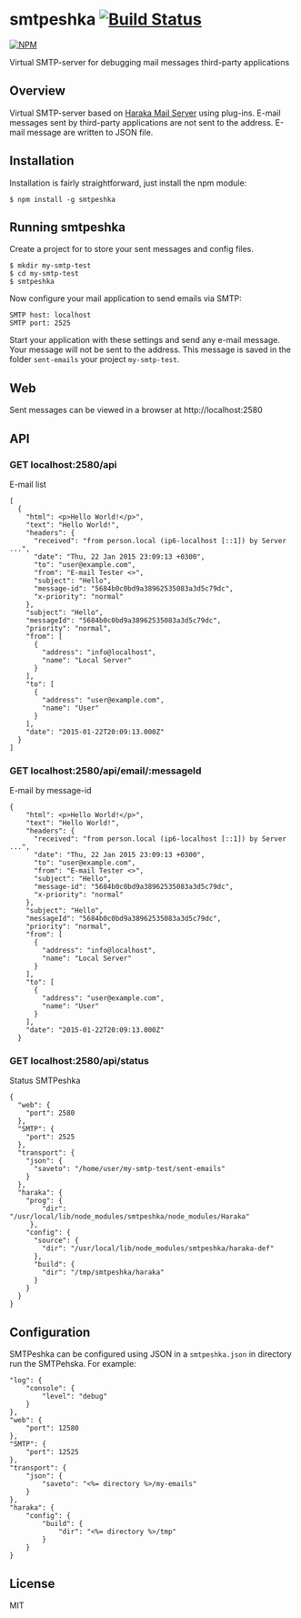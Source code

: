 # smtpeshka [![Build Status](https://travis-ci.org/abricos/smtpeshka.svg?branch=master)](https://travis-ci.org/abricos/smtpeshka)

[![NPM](https://nodei.co/npm/smtpeshka.png?downloads=true&downloadRank=true&stars=true)](https://nodei.co/npm/smtpeshka/)

Virtual SMTP-server for debugging mail messages third-party applications

## Overview

Virtual SMTP-server based on [Haraka Mail Server](https://haraka.github.io/) using plug-ins.
E-mail messages sent by third-party applications are not sent to
the address. E-mail message are written to JSON file.

## Installation

Installation is fairly straightforward, just install the npm module:

    $ npm install -g smtpeshka

## Running smtpeshka

Create a project for to store your sent messages and config files.

    $ mkdir my-smtp-test
    $ cd my-smtp-test
    $ smtpeshka

Now configure your mail application to send emails via SMTP:

    SMTP host: localhost
    SMTP port: 2525

Start your application with these settings and send any e-mail message.
Your message will not be sent to the address.
This message is saved in the folder `sent-emails` your project `my-smtp-test`.

## Web

Sent messages can be viewed in a browser at http://localhost:2580

## API

### GET localhost:2580/api

E-mail list

    [
      {
        "html": <p>Hello World!</p>",
        "text": "Hello World!",
        "headers": {
          "received": "from person.local (ip6-localhost [::1]) by Server ...",
          "date": "Thu, 22 Jan 2015 23:09:13 +0300",
          "to": "user@example.com",
          "from": "E-mail Tester <>",
          "subject": "Hello",
          "message-id": "5684b0c0bd9a38962535083a3d5c79dc",
          "x-priority": "normal"
        },
        "subject": "Hello",
        "messageId": "5684b0c0bd9a38962535083a3d5c79dc",
        "priority": "normal",
        "from": [
          {
            "address": "info@localhost",
            "name": "Local Server"
          }
        ],
        "to": [
          {
            "address": "user@example.com",
            "name": "User"
          }
        ],
        "date": "2015-01-22T20:09:13.000Z"
      }
    ]


### GET localhost:2580/api/email/:messageId

E-mail by message-id

    {
        "html": <p>Hello World!</p>",
        "text": "Hello World!",
        "headers": {
          "received": "from person.local (ip6-localhost [::1]) by Server ...",
          "date": "Thu, 22 Jan 2015 23:09:13 +0300",
          "to": "user@example.com",
          "from": "E-mail Tester <>",
          "subject": "Hello",
          "message-id": "5684b0c0bd9a38962535083a3d5c79dc",
          "x-priority": "normal"
        },
        "subject": "Hello",
        "messageId": "5684b0c0bd9a38962535083a3d5c79dc",
        "priority": "normal",
        "from": [
          {
            "address": "info@localhost",
            "name": "Local Server"
          }
        ],
        "to": [
          {
            "address": "user@example.com",
            "name": "User"
          }
        ],
        "date": "2015-01-22T20:09:13.000Z"
      }

### GET localhost:2580/api/status

Status SMTPeshka


    {
      "web": {
        "port": 2580
      },
      "SMTP": {
        "port": 2525
      },
      "transport": {
        "json": {
          "saveto": "/home/user/my-smtp-test/sent-emails"
        }
      },
      "haraka": {
        "prog": {
            "dir": "/usr/local/lib/node_modules/smtpeshka/node_modules/Haraka"
         },
        "config": {
          "source": {
            "dir": "/usr/local/lib/node_modules/smtpeshka/haraka-def"
          },
          "build": {
            "dir": "/tmp/smtpeshka/haraka"
          }
        }
      }
    }


## Configuration

SMTPeshka can be configured using JSON in a `smtpeshka.json` in directory run the SMTPehska.
For example:

    "log": {
        "console": {
            "level": "debug"
        }
    },
    "web": {
        "port": 12580
    },
    "SMTP": {
        "port": 12525
    },
    "transport": {
        "json": {
            "saveto": "<%= directory %>/my-emails"
        }
    },
    "haraka": {
        "config": {
            "build": {
                "dir": "<%= directory %>/tmp"
            }
        }
    }


## License
MIT
